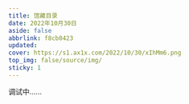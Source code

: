 ```yaml
---
title: 馆藏目录
date: 2022年10月30日
aside: false
abbrlink: f8cb0423
updated:
cover: https://s1.ax1x.com/2022/10/30/xIhMm6.png
top_img: false/source/img/
sticky: 1
---
```


调试中......